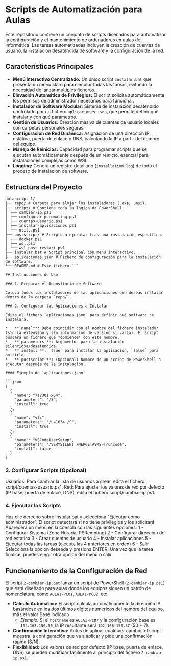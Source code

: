 # Scripts de Automatización para Aulas

Este repositorio contiene un conjunto de scripts diseñados para automatizar la configuración y el mantenimiento de ordenadores en aulas de informática. Las tareas automatizadas incluyen la creación de cuentas de usuario, la instalación desatendida de software y la configuración de la red.

## Características Principales

*   **Menú Interactivo Centralizado:** Un único script `instalar.bat` que presenta un menú claro para ejecutar todas las tareas, evitando la necesidad de lanzar múltiples ficheros.
*   **Elevación Automática de Privilegios:** El script solicita automáticamente los permisos de administrador necesarios para funcionar.
*   **Instalador de Software Modular:** Sistema de instalación desatendido controlado por un fichero `aplicaciones.json`, que permite definir qué instalar y con qué parámetros.
*   **Gestión de Usuarios:** Creación masiva de cuentas de usuario locales con carpetas personales seguras.
*   **Configuración de Red Dinámica:** Asignación de una dirección IP estática, puerta de enlace y DNS, calculando la IP a partir del nombre del equipo.
*   **Manejo de Reinicios:** Capacidad para programar scripts que se ejecutan automáticamente después de un reinicio, esencial para instalaciones complejas como WSL.
*   **Logging:** Genera un registro detallado (`installation.log`) de todo el proceso de instalación de software.

## Estructura del Proyecto

```
aulascript-1/ 
├── repo/ # Carpeta para alojar los instaladores (.exe, .msi). 
├── script/ # Contiene toda la lógica de PowerShell. 
│ ├── cambiar-ip.ps1
│ ├── configurar-psremoting.ps1
│ ├── cuentas-usuario.ps1
│ ├── instalar-aplicaciones.ps1
│ └── utils.ps1
├── postscript/ # Scripts a ejecutar tras una instalación específica. 
│ ├── docker.ps1
│ ├── wsl.ps1 
│ └── wsl-post-restart.ps1
├── instalar.bat # Script principal con menú interactivo. 
├── aplicaciones.json # Fichero de configuración para la instalación de software. 
└── README.md # Este fichero.```

## Instrucciones de Uso

### 1. Preparar el Repositorio de Software

Coloca todos los instaladores de las aplicaciones que deseas instalar dentro de la carpeta `repo/`.

### 2. Configurar las Aplicaciones a Instalar

Edita el fichero `aplicaciones.json` para definir qué software se instalará.

*   **`name`**: Debe coincidir con el nombre del fichero instalador (sin la extensión y sin información de versión si varía). El script buscará un fichero que *comience* con este nombre.
*   **`parameters`**: Argumentos para la instalación silenciosa/desatendida.
*   **`install`**: `true` para instalar la aplicación, `false` para omitirla.
*   **`postscript`**: (Opcional) Nombre de un script de PowerShell a ejecutar después de la instalación.

#### Ejemplo de `aplicaciones.json`

```json
[
  {
    "name": "7z2301-x64",
    "parameters": "/S",
    "install": true
  },
  {
    "name": "vlc",
    "parameters": "/L=1034 /S",
    "install": true
  },
  {
    "name": "VSCodeUserSetup",
    "parameters": "/VERYSILENT /MERGETASKS=!runcode",
    "install": false
  }
]
```

### 3. Configurar Scripts (Opcional)
Usuarios: Para cambiar la lista de usuarios a crear, edita el fichero script/cuentas-usuario.ps1.
Red: Para ajustar los valores de red por defecto (IP base, puerta de enlace, DNS), edita el fichero script/cambiar-ip.ps1.

### 4. Ejecutar los Scripts

Haz clic derecho sobre instalar.bat y selecciona "Ejecutar como administrador". El script detectará si no tiene privilegios y los solicitará.
Aparecerá un menú en la consola con las siguientes opciones:
1 - Configurar Sistema (Zona Horaria, PSRemoting)
2 - Configurar direccion de red estatica
3 - Crear cuentas de usuario
4 - Instalar aplicaciones
5 - Ejecutar todas las tareas (ejecuta las 4 anteriores en orden)
6 - Salir
Selecciona la opción deseada y presiona ENTER.
Una vez que la tarea finalice, puedes elegir otra opción del menú o salir.

## Funcionamiento de la Configuración de Red

El script `2-cambiar-ip.bat` lanza un script de PowerShell (`2-cambiar-ip.ps1`) que está diseñado para aulas donde los equipos siguen un patrón de nomenclatura, como `AULA1-PC01`, `AULA1-PC02`, etc.

*   **Cálculo Automático:** El script calcula automáticamente la dirección IP basándose en los dos últimos dígitos numéricos del nombre del equipo, más el valor Base indicado
    *   *Ejemplo:* Si el `hostname` es `AULA1-PC07` y la configuración base es `192.168.150.50`, la IP resultante será `192.168.150.57` (50 + 7).
*   **Confirmación Interactiva:** Antes de aplicar cualquier cambio, el script muestra la configuración que va a aplicar y pide una confirmación rápida (S/N).
*   **Flexibilidad:** Los valores de red por defecto (IP base, puerta de enlace, DNS) se pueden modificar fácilmente al principio del fichero `2-cambiar-ip.ps1`.
